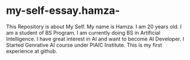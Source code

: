 # my-self-essay.hamza-
This Repository is about My Self.
My name is Hamza.
I am 20 years old.
I am a student of BS Program.
I am currently doing BS in Artificial Intelligence.
I have great interest in AI and want to become AI Developer.
I Started Genrative AI course under PIAIC Institute.
This is my first experience at github.

